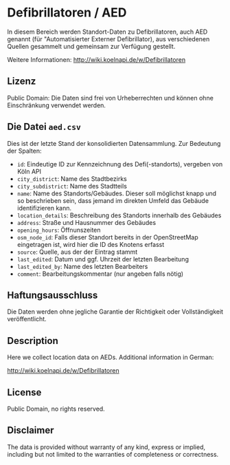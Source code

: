 Defibrillatoren / AED
=====================

In diesem Bereich werden Standort-Daten zu Defibrillatoren, auch AED genannt (für "Automatisierter Externer Defibrillator), aus verschiedenen Quellen gesammelt und gemeinsam zur Verfügung gestellt.

Weitere Informationen: http://wiki.koelnapi.de/w/Defibrillatoren

## Lizenz

Public Domain: Die Daten sind frei von Urheberrechten und können ohne Einschränkung verwendet werden.

## Die Datei `aed.csv`

Dies ist der letzte Stand der konsolidierten Datensammlung. Zur Bedeutung der Spalten:

* `id`: Eindeutige ID zur Kennzeichnung des Defi(-standorts), vergeben von Köln API
* `city_district`: Name des Stadtbezirks
* `city_subdistrict`: Name des Stadtteils
* `name`: Name des Standorts/Gebäudes. Dieser soll möglichst knapp und so beschrieben sein, dass jemand im direkten Umfeld das Gebäude identifizieren kann.
* `location_details`: Beschreibung des Standorts innerhalb des Gebäudes
* `address`: Straße und Hausnummer des Gebäudes
* `opening_hours`: Öffnunszeiten
* `osm_node_id`: Falls dieser Standort bereits in der OpenStreetMap eingetragen ist, wird hier die ID des Knotens erfasst
* `source`: Quelle, aus der der Eintrag stammt
* `last_edited`: Datum und ggf. Uhrzeit der letzten Bearbeitung
* `last_edited_by`: Name des letzten Bearbeiters
* `comment`: Bearbeitungskommentar (nur angeben falls nötig)

## Haftungsausschluss

Die Daten werden ohne jegliche Garantie der Richtigkeit oder Vollständigkeit veröffentlicht.

## Description

Here we collect location data on AEDs. Additional information in German:

http://wiki.koelnapi.de/w/Defibrillatoren

## License

Public Domain, no rights reserved.

## Disclaimer

The data is provided without warranty of any kind, express or implied, including but not limited to the warranties of completeness or correctness.
